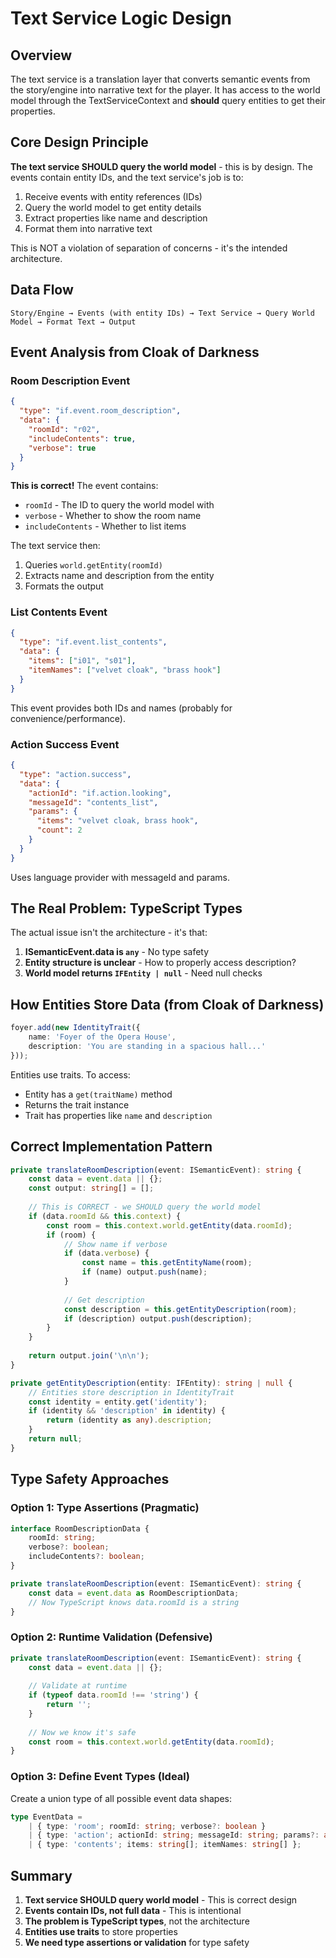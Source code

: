 # Text Service Logic Design

## Overview

The text service is a translation layer that converts semantic events from the story/engine into narrative text for the player. It has access to the world model through the TextServiceContext and **should** query entities to get their properties.

## Core Design Principle

**The text service SHOULD query the world model** - this is by design. The events contain entity IDs, and the text service's job is to:
1. Receive events with entity references (IDs)
2. Query the world model to get entity details
3. Extract properties like name and description
4. Format them into narrative text

This is NOT a violation of separation of concerns - it's the intended architecture.

## Data Flow

```
Story/Engine → Events (with entity IDs) → Text Service → Query World Model → Format Text → Output
```

## Event Analysis from Cloak of Darkness

### Room Description Event
```json
{
  "type": "if.event.room_description",
  "data": {
    "roomId": "r02",
    "includeContents": true,
    "verbose": true
  }
}
```

**This is correct!** The event contains:
- `roomId` - The ID to query the world model with
- `verbose` - Whether to show the room name
- `includeContents` - Whether to list items

The text service then:
1. Queries `world.getEntity(roomId)`
2. Extracts name and description from the entity
3. Formats the output

### List Contents Event
```json
{
  "type": "if.event.list_contents",
  "data": {
    "items": ["i01", "s01"],
    "itemNames": ["velvet cloak", "brass hook"]
  }
}
```

This event provides both IDs and names (probably for convenience/performance).

### Action Success Event
```json
{
  "type": "action.success",
  "data": {
    "actionId": "if.action.looking",
    "messageId": "contents_list",
    "params": {
      "items": "velvet cloak, brass hook",
      "count": 2
    }
  }
}
```

Uses language provider with messageId and params.

## The Real Problem: TypeScript Types

The actual issue isn't the architecture - it's that:

1. **ISemanticEvent.data is `any`** - No type safety
2. **Entity structure is unclear** - How to properly access description?
3. **World model returns `IFEntity | null`** - Need null checks

## How Entities Store Data (from Cloak of Darkness)

```typescript
foyer.add(new IdentityTrait({
    name: 'Foyer of the Opera House',
    description: 'You are standing in a spacious hall...'
}));
```

Entities use traits. To access:
- Entity has a `get(traitName)` method
- Returns the trait instance
- Trait has properties like `name` and `description`

## Correct Implementation Pattern

```typescript
private translateRoomDescription(event: ISemanticEvent): string {
    const data = event.data || {};
    const output: string[] = [];
    
    // This is CORRECT - we SHOULD query the world model
    if (data.roomId && this.context) {
        const room = this.context.world.getEntity(data.roomId);
        if (room) {
            // Show name if verbose
            if (data.verbose) {
                const name = this.getEntityName(room);
                if (name) output.push(name);
            }
            
            // Get description
            const description = this.getEntityDescription(room);
            if (description) output.push(description);
        }
    }
    
    return output.join('\n\n');
}

private getEntityDescription(entity: IFEntity): string | null {
    // Entities store description in IdentityTrait
    const identity = entity.get('identity');
    if (identity && 'description' in identity) {
        return (identity as any).description;
    }
    return null;
}
```

## Type Safety Approaches

### Option 1: Type Assertions (Pragmatic)

```typescript
interface RoomDescriptionData {
    roomId: string;
    verbose?: boolean;
    includeContents?: boolean;
}

private translateRoomDescription(event: ISemanticEvent): string {
    const data = event.data as RoomDescriptionData;
    // Now TypeScript knows data.roomId is a string
}
```

### Option 2: Runtime Validation (Defensive)

```typescript
private translateRoomDescription(event: ISemanticEvent): string {
    const data = event.data || {};
    
    // Validate at runtime
    if (typeof data.roomId !== 'string') {
        return '';
    }
    
    // Now we know it's safe
    const room = this.context.world.getEntity(data.roomId);
}
```

### Option 3: Define Event Types (Ideal)

Create a union type of all possible event data shapes:

```typescript
type EventData = 
    | { type: 'room'; roomId: string; verbose?: boolean }
    | { type: 'action'; actionId: string; messageId: string; params?: any }
    | { type: 'contents'; items: string[]; itemNames: string[] };
```

## Summary

1. **Text service SHOULD query world model** - This is correct design
2. **Events contain IDs, not full data** - This is intentional
3. **The problem is TypeScript types**, not the architecture
4. **Entities use traits** to store properties
5. **We need type assertions or validation** for type safety